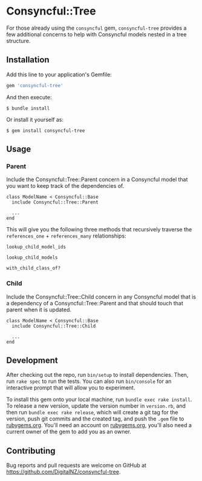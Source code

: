 # Consyncful::Tree

For those already using the `consyncful` gem, `consyncful-tree` provides a few additional concerns to help with Consyncful models nested in a tree structure.

## Installation

Add this line to your application's Gemfile:

```ruby
gem 'consyncful-tree'
```

And then execute:

    $ bundle install

Or install it yourself as:

    $ gem install consyncful-tree

## Usage

### Parent
Include the Consyncful::Tree::Parent concern in a Consyncful model that you want to keep track of the dependencies of.

```
class ModelName < Consyncful::Base
  include Consyncful::Tree::Parent

  ...
end
```

This will give you the following three methods that recursively traverse the `references_one` + `references_many` relationships:
```
lookup_child_model_ids

lookup_child_models

with_child_class_of?
```

### Child

Include the Consyncful::Tree::Child concern in any Consyncful model that is a dependency of a Consyncful::Tree::Parent and that should touch that parent when it is updated.

```
class ModelName < Consyncful::Base
  include Consyncful::Tree::Child

  ...
end
```


## Development

After checking out the repo, run `bin/setup` to install dependencies. Then, run `rake spec` to run the tests. You can also run `bin/console` for an interactive prompt that will allow you to experiment.

To install this gem onto your local machine, run `bundle exec rake install`. To release a new version, update the version number in `version.rb`, and then run `bundle exec rake release`, which will create a git tag for the version, push git commits and the created tag, and push the `.gem` file to [rubygems.org](https://rubygems.org).  You'll need an account on [rubygems.org](https://rubygems.org), you'll also need a current owner of the gem to add you as an owner.

## Contributing

Bug reports and pull requests are welcome on GitHub at https://github.com/DigitalNZ/consyncful-tree.
